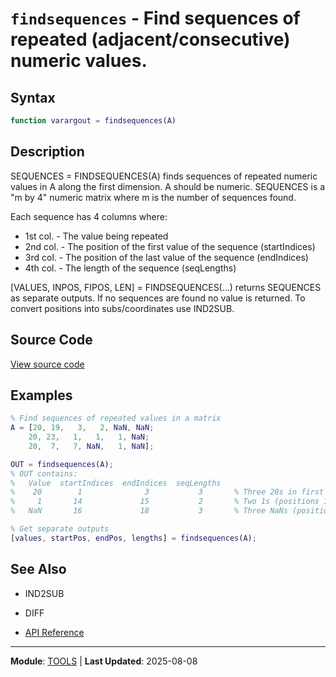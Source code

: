 # `findsequences` - Find sequences of repeated (adjacent/consecutive) numeric values.

## Syntax

```matlab
function varargout = findsequences(A)
```

## Description

SEQUENCES = FINDSEQUENCES(A) finds sequences of repeated numeric values in A along the first dimension. A should be numeric. SEQUENCES is a "m by 4" numeric matrix where m is the number of sequences found.

Each sequence has 4 columns where:
- 1st col. - The value being repeated
- 2nd col. - The position of the first value of the sequence (startIndices)
- 3rd col. - The position of the last value of the sequence (endIndices)
- 4th col. - The length of the sequence (seqLengths)

[VALUES, INPOS, FIPOS, LEN] = FINDSEQUENCES(...) returns SEQUENCES as separate outputs. If no sequences are found no value is returned. To convert positions into subs/coordinates use IND2SUB.

## Source Code

[View source code](https://github.com/BSICoS/biosigmat/tree/main/src/tools/findsequences.m)

## Examples

```matlab
% Find sequences of repeated values in a matrix
A = [20, 19,   3,   2, NaN, NaN;
    20, 23,   1,   1,   1, NaN;
    20,  7,   7, NaN,   1, NaN];

OUT = findsequences(A);
% OUT contains:
%   Value  startIndices  endIndices  seqLengths
%    20        1              3           3       % Three 20s in first column
%     1       14             15           2       % Two 1s (positions 14-15)
%   NaN       16             18           3       % Three NaNs (positions 16-18)

% Get separate outputs
[values, startPos, endPos, lengths] = findsequences(A);
```

## See Also

- IND2SUB
- DIFF

- [API Reference](../README.md)

---

**Module**: [TOOLS](README.md) | **Last Updated**: 2025-08-08
